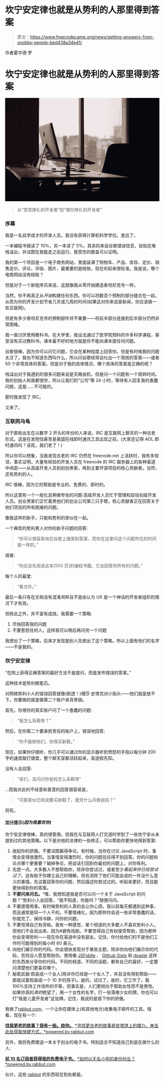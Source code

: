 # 坎宁安定律也就是从势利的人那里得到答案

> 原文：<https://www.freecodecamp.org/news/getting-answers-from-snobby-people-bed438a34e41/>

作者霍华德·罗

# 坎宁安定律也就是从势利的人那里得到答案

![36RvZqmUm4pkvi0Y6sL2A-k1s7pFKxnfAhpt](img/035239d73f8dbbbd14f6c08be4a97301.png)

> 从“苦苦挣扎的开发者”到“偶尔挣扎的开发者”

### 序幕

我是一名自学成才的开发人员。我没有获得计算机科学学位。差远了。

一本编程书我读了 10%，另一本读了 5%。其余的来自谷歌错误信息，张贴在堆栈溢出，并试图在我能走之前运行。我受伤的膝盖可以证明。

我的第一个项目是一个电子商务网站，里面装满了购物车、产品、库存、定价、销售定价、评论、评级、图片，最重要的是结账。现在听起来很标准。我是说，哪个电商网站没有结账？

但是对于一个新程序员来说，这就像我从零开始建造泰坦尼克号一样。

当然，你不再真正从*开始*构建任何东西。你可以将数百个预制的部分缝合在一起，从而为你的开发计划节省几天或几周的时间(如果这对你来说是新闻，你应该做一些互联网)。

但是有多少泰坦尼克号的预制部件并不重要——将前半部分连接到后半部分仍然非常困难。

我一直讨厌使用教科书。在大学里，我设法通过了医学院预科的许多科学课程，甚至没有买过教科书。课本最不好的地方就是你不能向课本提任何问题。

谷歌很棒，因为你可以问它问题，它会在某种程度上回答你。但是有时候我的问题太泛了。我也不知道东西叫什么，所以问谷歌经常会吐出一个笼统的答案——或者 50 个非常具体的答案。但是对于我的具体情况，哪个具体的答案是正确的呢？

栈溢出对于我遇到的很多问题来说是天赐良机，但是问一个问题有一个周转时间。我的创始人和我都很穷，所以让我们的“公司”等 24 小时，等待有人回复我的愚蠢问题，这是……不可能的。

那时我发现了 IRC。

又来了。

### 互联网乌龟

对于那些出生在以数字 2 开头的年份的人来说，IRC 是互联网上聊天的一种古老形式。这是在发短信甚至是美国在线即时通讯工具出现之前。(大家还记得 AOL 即时通讯吗？该死，我们老了！)

所以你可以想象，当我发现古老的 IRC 仍然在 freenode.net 上活跃时，我有多惊讶。事实证明，大量有经验的开发人员在 freenode 的 IRC 服务器上的各种渠道中闲逛——从高级开发人员到初创黑客，再到主要开源项目的核心贡献者。当然，还有势利的人。

IRC 很棒，因为它的帮助是专业的、免费的、即时的。

所以这里有一个一般化且稍微夸张的问题:高级开发人员忙于管理和奴役初级开发人员。创业黑客们正忙着黑他们的创业公司第三只手臂。核心贡献者正在回答关于他们项目的所有困难的问题。

像我这样的新手，只能和势利的家伙在一起。

一个典型的势利男人对你的新手问题的回答:

> “你可以很容易地在谷歌上搜索到答案，而你在这里问这个问题所花的时间是一样的。”

或者:

> “你应该先阅读这本[500 页]的编程书籍。它会回答你所有的问题。”

每个人的最爱:

> “看文件。”

最后一条只有在文档没有混淆*和*并且不是由认为 UX 是一个神话的开发者组织的情况下才有效。

但除此之外，并不富有成效。我需要一个策略:

1.  尽快回答我的问题
2.  不要惹怒任何人，这样我可以稍后再问另一个问题

我想出了一个策略，后来才发现是别人先想出了这个策略。所以上面有他们的名字——不是我的。

### 坎宁安定律

“在网上获得正确答案的最好方法不是提问，而是发布错误的答案。”

这种技术是势利眼氪石。

对网络势利小人的错误回答就像(剧透！)珊莎·史塔克对小指头——他们就是放不下。你要做的就是做第二个账户来背黑锅。

首先，你用你的真实账户问了一个愚蠢的问题:

> “我怎么系鞋带？”

然后，在你第二个要承担责任的账户上，错误地回答:

> “你不能绑他们。你得买新鞋。”

现在，如果你仔细听，你几乎可以通过你的显示器听到愤怒的手指以每分钟 200 字的速度敲打键盘，整个聊天室都活跃起来，驱逐假先知。

没有人会回答:

> “哥们，去问问你爸妈怎么系鞋带”

…而我对此的不经意和善意的回答很容易是，

> “可那家伙已经说要买新鞋了，我凭什么问我爸妈？”

将死。

#### 加分提示(*因为我喜欢你)*

坎宁安定律很棒，真的很管用。但我在与互联网人打交道时学到了一些坎宁安从未提到过的其他策略。以下是对他的法律的一些修正，可以帮助你更快地得到答案:

1.  收起你的骄傲。不要试图赢得争论。有时候，当你在讨论 JavaScript 时，事情会变得很激烈。当事情变得激烈时，你的问题往往得不到回答。你的问题和论点哪个更重要？输掉争论，把谈话引回到你最初的问题上，对你有利。
2.  先尝一点。大多数人不想帮助你，除非你尝试过，或者至少*看起来你已经尝试过了*。这有助于你建立自己的理解，但也消除了他们可能会说的一件没什么意义的事情。先试着回答你的问题，然后描述你尝试过的。听起来更好，而且能更快得到你的答案。
3.  **不要问来问去。**“嘿，我想知道我是否可以问一个关于 JavaScript 的问题？”势利小人会回答，“我不知道，你能吗？”随便问问。
4.  不要感情用事。有时候势利的人真的会让你心烦。我以前每天都遇到这种事，而且通常是同一个人干的。不要情绪化，因为那样你会说一些非常愚蠢的话，你就完了。保持冷静，问你的问题。
5.  不要觉得自己有资格。我有一种感觉，某个频道的大多数人不喜欢势利小人，但他们不会说出来，因为#避免戏剧。不要觉得自己有权接受帮助，因为那样你会变得势利——现在你在渠道中没有朋友。记住，你付给他们的不是他们工作时可能得到的每小时 60 美元。
6.  向他们展示你的代码。你会很快发现对于某些主题，除非你向他们展示你的代码，否则没人愿意帮助你。使用像 [JSFiddle](https://jsfiddle.net) 、 [Github Gists](https://gist.github.com/) 和 [dpaste](http://dpaste.de) 这样的东西来分享你的代码。不同的频道，不同的话题，都有自己的喜好，一定要问清楚他们更喜欢哪个。
7.  秘密武器:假装成一个女人(除非你已经是一个女人了，并且没有得到帮助——那就试着假装成一个 10 岁的孩子)。是的，试过了。是的，它工作了。我 100%支持工作场所的平等，但事实是，人们更倾向于帮助女性而不是男性。如果你真的*真的*绝望了，用一个女性的名字，打一张落难少女的牌。你也可以打“我是儿童开发者”这张牌。记住，我说的是吞下你的骄傲。

我做了[rabbut.com](https://rabbut.com/?ref=h0)，一个让你在媒体上(和其他地方)收集电子邮件的工具。哦看，现在有一个:

[**找我更老的故事？我有一些。给你。**](https://powered.by.rabbut.com/s/lbYA?c=10)
[*寻找更古老的故事是皮塔饼上的媒介。单击此处获取快捷方式。*powered.by.rabbut.com](https://powered.by.rabbut.com/s/lbYA?c=10)

另外，我将免费赠送一本关于创业的电子书。特别适合不知道自己到底在做什么的人:

[**前 10 名订阅者获得我的免费电子书。**](https://powered.by.rabbut.com/e/wNXK?c=0)
[*如何以无名小卒的身份创业？*powered.by.rabbut.com](https://powered.by.rabbut.com/e/wNXK?c=0)

伙计，这些 [rabbut](https://rabbut.com/?ref=h00) 的东西现在到处都是。